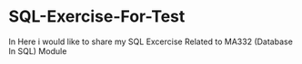 # SQL-Exercise-For-Test
In Here i would like to share my SQL Excercise Related to MA332 (Database In SQL) Module
